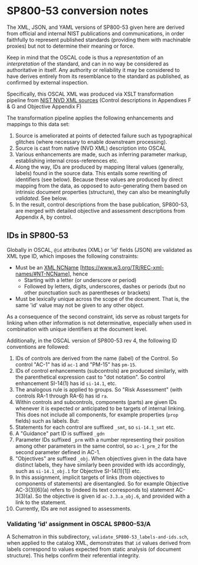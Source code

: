 # SP800-53 conversion notes

The XML, JSON, and YAML versions of SP800-53 given here are derived from official and internal NIST publications and communications, in order faithfully to represent published standards (providing them with machinable proxies) but not to determine their meaning or force.

Keep in mind that the OSCAL code is thus a *representation* of an *interpretation* of the standard, and can in no way be considered as authoritative in itself. Any authority or reliability it may be considered to have derives entirely from its resemblance to the standard as published, as confirmed by external inspection.

Specifically, this OSCAL XML was produced via XSLT transformation pipeline from 
[NIST NVD XML sources](https://nvd.nist.gov/800-53) (Control descriptions in Appendixes F & G and Objective Appendix F)

The transformation pipeline applies the following enhancements and mappings to this data set:

1. Source is ameliorated at points of detected failure such as typographical glitches (where necessary to enable downstream processing).
1. Source is cast from native (NVD XML) description into OSCAL
1. Various enhancements are made, such as inferring parameter markup, establishing internal cross-references etc.
1. Along the way, IDs are produced by mapping literal values (generally, labels) found in the source data. This entails some rewriting of identifiers (see below). Because these values are produced by direct mapping from the data, as opposed to auto-generating them based on intrinsic document properties (structure), they can also be meaningfully *validated*. See below.
1. In the result, control descriptions from the base publication, SP800-53, are merged with detailed objective and assessment descriptions from Appendix A, by control.

## IDs in SP800-53

Globally in OSCAL, `@id` attributes (XML) or 'id' fields (JSON) are validated as XML type ID, which imposes the following constraints:

- Must be an
[XML NCName](https://www.w3.org/TR/REC-xml-names/#NT-NCName)
[https://www.w3.org/TR/REC-xml-names/#NT-NCName], hence
   - Starting with a letter (or underscore or period)
   - Followed by letters, digits, underscores, dashes or periods (but no other punctuation such as parentheses or brackets)
- Must be lexically unique across the scope of the document. That is, the same 'id' value may not be given to any other object.

As a consequence of the second constraint, ids serve as robust targets for linking when other information is not determinative, especially when used in combination with unique identifiers at the document level.

Additionally, in the OSCAL version of SP800-53 rev 4, the following ID conventions are followed:

1. IDs of controls are derived from the name (label) of the Control. So control "AC-1" has id `ac-1` and "PM-15" has `pm-15`.
1. IDs of control enhancements (subcontrols) are produced similarly, with the parenthetical expression cast to "dot notation". So control enhancement SI-14(1) has id `si-14.1`, etc.
1. The analogous rule is applied to groups. So "Risk Assessment" (with controls RA-1 through RA-6) has id `ra`.
1. Within controls and subcontrols, components (parts) are given IDs whenever it is expected or anticipated to be targets of internal linking. This does not include all components, for example properties (`prop` fields) such as labels. But:
  1. Statements for each control are suffixed `_smt`, so `si-14.1_smt` etc.
  1. A "Guidance" part ID is suffixed `_gdn`
  1. Parameter IDs suffixed `_prm` with a number representing their position among other parameters in the same control, so `ac-1_prm_2` for the second parameter defined in AC-1.
  1. "Objectives" are suffixed `_obj`. When objectives given in the data have distinct labels, they have similarly been provided with ids accordingly, such as `si-14.1_obj.1` for Objective SI-14\(1\)\[1\])  etc.
  1. In this assignment, implicit targets of links (from objectives to components of statements) are disentangled. So for example Objective AC-3(3)\[6]\(a) refers to (indeed its text corresponds to) statement AC-3(3)(a). So the objective is given id `ac-3.3.a_obj.6`, and provided with a link to the statement.  
  1. Currently, IDs are not assigned to assessments.


### Validating 'id' assignment in OSCAL SP800-53/A

A Schematron in this subdirectory, `validate_SP800-53_labels-and-ids.sch`, when applied to the catalog XML, demonstrates that `id` values derived from labels correspond to values expected from static analysis (of document structure). This helps confirm their referential integrity.
